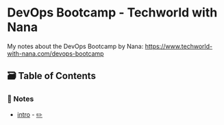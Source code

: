 # DevOps Bootcamp - Techworld with Nana

My notes about the DevOps Bootcamp by Nana: <https://www.techworld-with-nana.com/devops-bootcamp>


## 🗃️ Table of Contents

### 📝 Notes

- [intro](https://meleu.github.io/my-notes/courses/devops-bootcamp/intro) - [✏️](https://github.com/meleu/my-notes/edit/master/courses/devops-bootcamp/intro.md)
